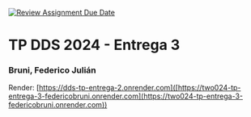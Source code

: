 [![Review Assignment Due Date](https://classroom.github.com/assets/deadline-readme-button-24ddc0f5d75046c5622901739e7c5dd533143b0c8e959d652212380cedb1ea36.svg)](https://classroom.github.com/a/KXg_hGCY)
# TP DDS 2024 - Entrega 3

### Bruni, Federico Julián

Render: [https://dds-tp-entrega-2.onrender.com]([https://two024-tp-entrega-3-federicobruni.onrender.com](https://two024-tp-entrega-3-federicobruni.onrender.com))
